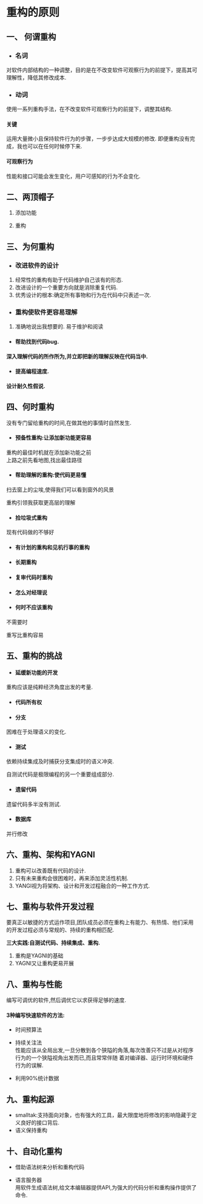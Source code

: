 # 重构的原则

## 一、 何谓重构

+ ### 名词　 　

对软件内部结构的一种调整，目的是在不改变软件可观察行为的前提下，提高其可理解性，降低其修改成本.

+ ### 动词

使用一系列重构手法，在不改变软件可观察行为的前提下，调整其结构.


#### 关键  
 
运用大量微小且保持软件行为的步骤，一步步达成大规模的修改.
即便重构没有完成，我也可以在任何时候停下来.

#### 可观察行为   
性能和接口可能会发生变化，用户可感知的行为不会变化.



## 二、两顶帽子

1. 添加功能

2. 重构


## 三、为何重构

+ ### 改进软件的设计

1. 经常性的重构有助于代码维护自己该有的形态.
2. 改进设计的一个重要方向就是消除重复代码.
3. 优秀设计的根本:确定所有事物和行为在代码中只表述一次.

+ ### 重构使软件更容易理解
1. 准确地说出我想要的. 易于维护和阅读

+ #### 帮助找到代码bug. 

**深入理解代码的所作所为,并立即把新的理解反映在代码当中.**

+ #### 提高编程速度. 
**设计耐久性假说.**


## 四、何时重构
没有专门留给重构的时间,在做其他的事情时自然发生.

+ #### 预备性重构:让添加新功能更容易
重构的最佳时机就在添加新功能之前   
上路之前先看地图,找出最佳路径

+ #### 帮助理解的重构:使代码更易懂    

扫去窗上的尘埃,使得我们可以看到窗外的风景　　 　

重构引领我获取更高层的理解

+ #### 捡垃圾式重构
现有代码做的不够好　　　

+ #### 有计划的重构和见机行事的重构

+ #### 长期重构

+ #### 复审代码时重构

+ #### 怎么对经理说

+ #### 何时不应该重构     

不需要时

重写比重构容易

## 五、重构的挑战

+ #### 延缓新功能的开发
重构应该是纯粹经济角度出发的考量.

+ #### 代码所有权

+ #### 分支
困难在于处理语义的变化.

+ #### 测试
依赖持续集成及时捕获分支集成时的语义冲突.

自测试代码是极限编程的另一个重要组成部分.


+ #### 遗留代码
遗留代码多半没有测试.

+ #### 数据库
并行修改

## 六、重构、架构和YAGNI
1. 重构可以改善既有代码的设计.
2. 只有未来重构会很困难时，再来添加灵活性机制.
3. YANGI视为将架构、设计和开发过程融合的一种工作方式.

## 七、重构与软件开发过程
要真正以敏捷的方式运作项目,团队成员必须在重构上有能力、有热情、他们采用的开发过程必须与常规的、持续的重构相匹配.

**三大实践:自测试代码、持续集成、重构.**
1. 重构是YAGNI的基础
2. YAGNI又让重构更易开展


## 八、重构与性能
编写可调优的软件,然后调优它以求获得足够的速度.

#### 3种编写快速软件的方法:
+ 时间预算法

+ 持续关注法   
性能应该从全局出发,一旦分散到各个狭隘的角落,每次改善只不过是从对程序行为的一个狭隘视角出发而已,而且常常伴随
着对编译器、运行时环境和硬件行为的误解.

+ 利用90%统计数据



## 九、重构起源
+ smalltak:支持面向对象，也有强大的工具，最大限度地将修改的影响隐藏于定义良好的接口背后.    
+ 语义保持重构

## 十、自动化重构
+ 借助语法树来分析和重构代码

+ 语言服务器   
用软件生成语法树,给文本编辑器提供API,为强大的代码分析和重构操作提供了命令.




